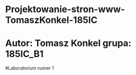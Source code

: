 # Projektowanie-stron-www-TomaszKonkel-185IC



# Autor: Tomasz Konkel grupa: 185IC_B1

#Laboratorium numer 1 
